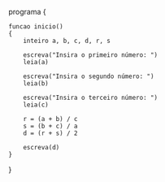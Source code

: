 <!-- LISTA DE EXERCÍCIOS I -->

<!-- 
5. Escreva um algoritmo que leia três números inteiros e positivos (a, b, c) e calcule a seguinte expressão: d = (r + s) / 2
onde: r = (a + b) / c e s = (b + c) / a
-->

programa
{
	
	funcao inicio()
	{
		inteiro a, b, c, d, r, s

		escreva("Insira o primeiro número: ")
		leia(a)

		escreva("Insira o segundo número: ")
		leia(b)

		escreva("Insira o terceiro número: ")
		leia(c)

		r = (a + b) / c
		s = (b + c) / a
		d = (r + s) / 2

		escreva(d)
	}
}
